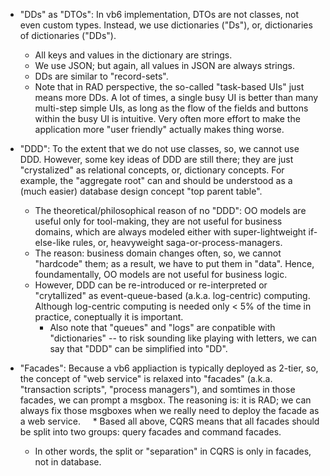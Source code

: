 
- "DDs" as "DTOs": In vb6 implementation, DTOs are not classes, not even custom types. Instead, we use dictionaries ("Ds"), or, dictionaries of dictionaries ("DDs").       

    * All keys and values in the dictionary are strings.     
    * We use JSON; but again, all values in JSON are always strings.        
    * DDs are similar to "record-sets".
    * Note that in RAD perspective, the so-called "task-based UIs" just means more DDs. A lot of times, a single busy UI is better than many multi-step simple UIs, as long as the flow of the fields and buttons within the busy UI is intuitive. Very often more effort to make the application more "user friendly" actually makes thing worse.      
   
- "DDD": To the extent that we do not use classes, so, we cannot use DDD. However, some key ideas of DDD are still there; they are just "crystalized" as relational concepts, or, dictionary concepts. For example, the "aggregate root" can and should be understood as a (much easier) database design concept "top parent table".
    
    * The theoretical/philosophical reason of no "DDD": OO models are useful only for tool-making, they are not useful for business domains, which are always modeled either with super-lightweight if-else-like rules, or, heavyweight saga-or-process-managers.
    * The reason: business domain changes often, so, we cannot "hardcode" them; as a result, we have to put them in "data". Hence, foundamentally, OO models are not useful for business logic. 
    * However, DDD can be re-introduced or re-interpreted or "crytallized" as event-queue-based (a.k.a. log-centric) computing. Although log-centric computing is needed only < 5% of the time in practice, coneptually it is important.
        - Also note that "queues" and "logs" are conpatible with "dictionaries" -- to risk sounding like playing with letters, we can say that "DDD" can be simplified into "DD".
    
- "Facades": Because a vb6 appliaction is typically deployed as 2-tier, so, the concept of "web service" is relaxed into "facades" (a.k.a. "transaction scripts", "process managers"), and somtimes in those facades, we can prompt a msgbox. The reasoning is: it is RAD; we can always fix those msgboxes when we really need to deploy the facade as a web service.
    * Based all above, CQRS means that all facades should be split into two groups: query facades and command facades.     
    * In other words, the split or "separation" in CQRS is only in facades, not in database.    
